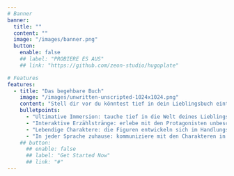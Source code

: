```yaml
---
# Banner
banner:
  title: ""
  content: ""
  image: "/images/banner.png"
  button:
    enable: false
    ## label: "PROBIERE ES AUS"
    ## link: "https://github.com/zeon-studio/hugoplate"

# Features
features:
  - title: "Das begehbare Buch"
    image: "/images/unwritten-unscripted-1024x1024.png"
    content: "Stell dir vor du könntest tief in dein Lieblingsbuch eintauchen. Jede Frage beantwortet bekommen. Jeden Winkel der Geschichte nochmal neu ausloten und noch einen Schritt weiter gehen. Einzig deine Phantasie ist das Limit."
    bulletpoints:
      - "Ultimative Immersion: tauche tief in die Welt deines Lieblingsromans ein"
      - "Interaktive Erzählstränge: erlebe mit den Protagonisten unbeschreibliche Abenteuer"
      - "Lebendige Charaktere: die Figuren entwickeln sich im Handlungsverlauf stetig weiter"
      - "In jeder Sprache zuhause: kommuniziere mit den Charakteren in beliebiger Sprache"
    ## button:
      ## enable: false
      ## label: "Get Started Now"
      ## link: "#"
---
```

